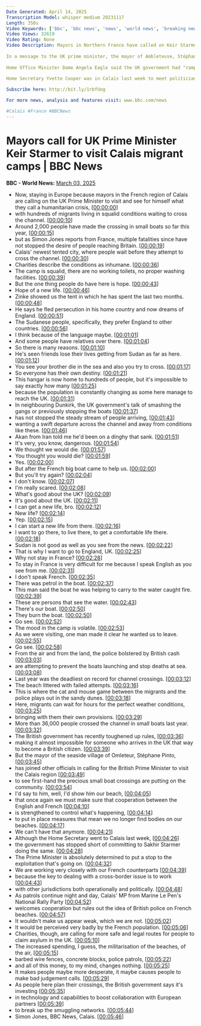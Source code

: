```yaml
---
Date Generated: April 14, 2025
Transcription Model: whisper medium 20231117
Length: 350s
Video Keywords: ['bbc', 'bbc news', 'news', 'world news', 'breaking news', 'us news', 'world', 'america', 'usa', 'usa news', 'india news']
Video Views: 32619
Video Rating: None
Video Description: Mayors in Northern France have called on Keir Starmer to visit to better understand the impact of small boat crossings in the region.
 
In a message to the UK prime minister, the mayor of Ambleteuse, Stéphane Pinto, said co-operation between the two countries was "a must".
 
Home Office Minister Dame Angela Eagle said the UK government had "ramped up" its work with French authorities, revealing French police had stopped 28,000 small boat crossings last year.
 
Home Secretary Yvette Cooper was in Calais last week to meet politicians and officials, but Dame Angela declined to comment on whether the prime minister planned to accept the invitation.

Subscribe here: http://bit.ly/1rbfUog

For more news, analysis and features visit: www.bbc.com/news 

#Calais #France #BBCNews
---
```


# Mayors call for UK Prime Minister Keir Starmer to visit Calais migrant camps | BBC News
**BBC - World News:** [March 03, 2025](https://www.youtube.com/watch?v=hk_4NJtoFVg)
*  Now, staying in Europe because mayors in the French region of Calais are calling on the UK Prime Minister to visit and see for himself what they call a humanitarian crisis, [[00:00:00](https://www.youtube.com/watch?v=hk_4NJtoFVg&t=0.0s)]
*  with hundreds of migrants living in squalid conditions waiting to cross the channel. [[00:00:10](https://www.youtube.com/watch?v=hk_4NJtoFVg&t=10.64s)]
*  Around 2,000 people have made the crossing in small boats so far this year, [[00:00:15](https://www.youtube.com/watch?v=hk_4NJtoFVg&t=15.44s)]
*  but as Simon Jones reports from France, multiple fatalities since have not stopped the desire of people reaching Britain. [[00:00:19](https://www.youtube.com/watch?v=hk_4NJtoFVg&t=19.68s)]
*  Calais' newest tented city, where people wait before they attempt to cross the channel. [[00:00:30](https://www.youtube.com/watch?v=hk_4NJtoFVg&t=30.96s)]
*  Charities describe the conditions as inhumane. [[00:00:36](https://www.youtube.com/watch?v=hk_4NJtoFVg&t=36.64s)]
*  The camp is squalid, there are no working toilets, no proper washing facilities. [[00:00:39](https://www.youtube.com/watch?v=hk_4NJtoFVg&t=39.519999999999996s)]
*  But the one thing people do have here is hope. [[00:00:43](https://www.youtube.com/watch?v=hk_4NJtoFVg&t=43.92s)]
*  Hope of a new life. [[00:00:46](https://www.youtube.com/watch?v=hk_4NJtoFVg&t=46.879999999999995s)]
*  Zinke showed us the tent in which he has spent the last two months. [[00:00:48](https://www.youtube.com/watch?v=hk_4NJtoFVg&t=48.56s)]
*  He says he fled persecution in his home country and now dreams of England. [[00:00:51](https://www.youtube.com/watch?v=hk_4NJtoFVg&t=51.84s)]
*  The Sudanese people, specifically, they prefer England to other countries. [[00:00:56](https://www.youtube.com/watch?v=hk_4NJtoFVg&t=56.16s)]
*  I think because of the language maybe. [[00:01:01](https://www.youtube.com/watch?v=hk_4NJtoFVg&t=61.519999999999996s)]
*  And some people have relatives over there. [[00:01:04](https://www.youtube.com/watch?v=hk_4NJtoFVg&t=64.16s)]
*  So there is many reasons. [[00:01:10](https://www.youtube.com/watch?v=hk_4NJtoFVg&t=70.16s)]
*  He's seen friends lose their lives getting from Sudan as far as here. [[00:01:12](https://www.youtube.com/watch?v=hk_4NJtoFVg&t=72.64s)]
*  You see your brother die in the sea and also you try to cross. [[00:01:17](https://www.youtube.com/watch?v=hk_4NJtoFVg&t=77.12s)]
*  So everyone has their own destiny. [[00:01:21](https://www.youtube.com/watch?v=hk_4NJtoFVg&t=81.75999999999999s)]
*  This hangar is now home to hundreds of people, but it's impossible to say exactly how many [[00:01:25](https://www.youtube.com/watch?v=hk_4NJtoFVg&t=85.6s)]
*  because the population is constantly changing as some here manage to reach the UK. [[00:01:31](https://www.youtube.com/watch?v=hk_4NJtoFVg&t=91.11999999999999s)]
*  In neighbouring Dunkirk, the UK government's talk of smashing the gangs or previously stopping the boats [[00:01:37](https://www.youtube.com/watch?v=hk_4NJtoFVg&t=97.67999999999999s)]
*  has not stopped the steady stream of people arriving, [[00:01:43](https://www.youtube.com/watch?v=hk_4NJtoFVg&t=103.6s)]
*  wanting a swift departure across the channel and away from conditions like these. [[00:01:46](https://www.youtube.com/watch?v=hk_4NJtoFVg&t=106.39999999999999s)]
*  Akan from Iran told me he'd been on a dinghy that sank. [[00:01:51](https://www.youtube.com/watch?v=hk_4NJtoFVg&t=111.36s)]
*  It's very, you know, dangerous. [[00:01:54](https://www.youtube.com/watch?v=hk_4NJtoFVg&t=114.96s)]
*  We thought we would die. [[00:01:57](https://www.youtube.com/watch?v=hk_4NJtoFVg&t=117.67999999999999s)]
*  You thought you would die? [[00:01:59](https://www.youtube.com/watch?v=hk_4NJtoFVg&t=119.36s)]
*  Yes. [[00:02:00](https://www.youtube.com/watch?v=hk_4NJtoFVg&t=120.16s)]
*  But after the French big boat came to help us. [[00:02:00](https://www.youtube.com/watch?v=hk_4NJtoFVg&t=120.88s)]
*  But you'll try again? [[00:02:04](https://www.youtube.com/watch?v=hk_4NJtoFVg&t=124.8s)]
*  I don't know. [[00:02:07](https://www.youtube.com/watch?v=hk_4NJtoFVg&t=127.19999999999999s)]
*  I'm really scared. [[00:02:08](https://www.youtube.com/watch?v=hk_4NJtoFVg&t=128.0s)]
*  What's good about the UK? [[00:02:09](https://www.youtube.com/watch?v=hk_4NJtoFVg&t=129.28s)]
*  It's good about the UK. [[00:02:11](https://www.youtube.com/watch?v=hk_4NJtoFVg&t=131.68s)]
*  I can get a new life, bro. [[00:02:12](https://www.youtube.com/watch?v=hk_4NJtoFVg&t=132.8s)]
*  New life? [[00:02:14](https://www.youtube.com/watch?v=hk_4NJtoFVg&t=134.72s)]
*  Yep. [[00:02:15](https://www.youtube.com/watch?v=hk_4NJtoFVg&t=135.68s)]
*  I can start a new life from there. [[00:02:16](https://www.youtube.com/watch?v=hk_4NJtoFVg&t=136.8s)]
*  I want to go there, to live there, to get a comfortable life there. [[00:02:18](https://www.youtube.com/watch?v=hk_4NJtoFVg&t=138.8s)]
*  Sudan is not good as well as you see from the news. [[00:02:22](https://www.youtube.com/watch?v=hk_4NJtoFVg&t=142.32s)]
*  That is why I want to go to England, UK. [[00:02:25](https://www.youtube.com/watch?v=hk_4NJtoFVg&t=145.52s)]
*  Why not stay in France? [[00:02:28](https://www.youtube.com/watch?v=hk_4NJtoFVg&t=148.96s)]
*  To stay in France is very difficult for me because I speak English as you see from me. [[00:02:31](https://www.youtube.com/watch?v=hk_4NJtoFVg&t=151.35999999999999s)]
*  I don't speak French. [[00:02:35](https://www.youtube.com/watch?v=hk_4NJtoFVg&t=155.92s)]
*  There was petrol in the boat. [[00:02:37](https://www.youtube.com/watch?v=hk_4NJtoFVg&t=157.12s)]
*  This man said the boat he was helping to carry to the water caught fire. [[00:02:39](https://www.youtube.com/watch?v=hk_4NJtoFVg&t=159.12s)]
*  These are persons that see the water. [[00:02:43](https://www.youtube.com/watch?v=hk_4NJtoFVg&t=163.44s)]
*  There's our boat. [[00:02:50](https://www.youtube.com/watch?v=hk_4NJtoFVg&t=170.0s)]
*  They burn the boat. [[00:02:50](https://www.youtube.com/watch?v=hk_4NJtoFVg&t=170.64s)]
*  Go see. [[00:02:52](https://www.youtube.com/watch?v=hk_4NJtoFVg&t=172.16s)]
*  The mood in the camp is volatile. [[00:02:53](https://www.youtube.com/watch?v=hk_4NJtoFVg&t=173.35999999999999s)]
*  As we were visiting, one man made it clear he wanted us to leave. [[00:02:55](https://www.youtube.com/watch?v=hk_4NJtoFVg&t=175.44s)]
*  Go see. [[00:02:58](https://www.youtube.com/watch?v=hk_4NJtoFVg&t=178.72s)]
*  From the air and from the land, the police bolstered by British cash [[00:03:03](https://www.youtube.com/watch?v=hk_4NJtoFVg&t=183.92s)]
*  are attempting to prevent the boats launching and stop deaths at sea. [[00:03:08](https://www.youtube.com/watch?v=hk_4NJtoFVg&t=188.72s)]
*  Last year was the deadliest on record for channel crossings. [[00:03:12](https://www.youtube.com/watch?v=hk_4NJtoFVg&t=192.88s)]
*  The beach littered with failed attempts. [[00:03:16](https://www.youtube.com/watch?v=hk_4NJtoFVg&t=196.16s)]
*  This is where the cat and mouse game between the migrants and the police plays out in the sandy dunes. [[00:03:18](https://www.youtube.com/watch?v=hk_4NJtoFVg&t=198.64s)]
*  Here, migrants can wait for hours for the perfect weather conditions, [[00:03:25](https://www.youtube.com/watch?v=hk_4NJtoFVg&t=205.11999999999998s)]
*  bringing with them their own provisions. [[00:03:29](https://www.youtube.com/watch?v=hk_4NJtoFVg&t=209.67999999999998s)]
*  More than 36,000 people crossed the channel in small boats last year. [[00:03:32](https://www.youtube.com/watch?v=hk_4NJtoFVg&t=212.72s)]
*  The British government has recently toughened up rules, [[00:03:36](https://www.youtube.com/watch?v=hk_4NJtoFVg&t=216.88s)]
*  making it almost impossible for someone who arrives in the UK that way to become a British citizen. [[00:03:39](https://www.youtube.com/watch?v=hk_4NJtoFVg&t=219.76s)]
*  But the mayor of the seaside village of Omleteur, Stéphane Pinto, [[00:03:45](https://www.youtube.com/watch?v=hk_4NJtoFVg&t=225.76s)]
*  has joined other officials in calling for the British Prime Minister to visit the Calais region [[00:03:49](https://www.youtube.com/watch?v=hk_4NJtoFVg&t=229.28s)]
*  to see first-hand the precious small boat crossings are putting on the community. [[00:03:54](https://www.youtube.com/watch?v=hk_4NJtoFVg&t=234.07999999999998s)]
*  I'd say to him, well, I'd show him our beach, [[00:04:05](https://www.youtube.com/watch?v=hk_4NJtoFVg&t=245.04s)]
*  that once again we must make sure that cooperation between the English and French [[00:04:10](https://www.youtube.com/watch?v=hk_4NJtoFVg&t=250.39999999999998s)]
*  is strengthened to control what's happening, [[00:04:14](https://www.youtube.com/watch?v=hk_4NJtoFVg&t=254.56s)]
*  to put in place measures that mean we no longer find bodies on our beaches. [[00:04:17](https://www.youtube.com/watch?v=hk_4NJtoFVg&t=257.12s)]
*  We can't have that anymore. [[00:04:21](https://www.youtube.com/watch?v=hk_4NJtoFVg&t=261.28000000000003s)]
*  Although the Home Secretary went to Calais last week, [[00:04:26](https://www.youtube.com/watch?v=hk_4NJtoFVg&t=266.0s)]
*  the government has stopped short of committing to Sakhir Starmer doing the same. [[00:04:28](https://www.youtube.com/watch?v=hk_4NJtoFVg&t=268.64s)]
*  The Prime Minister is absolutely determined to put a stop to the exploitation that's going on. [[00:04:32](https://www.youtube.com/watch?v=hk_4NJtoFVg&t=272.8s)]
*  We are working very closely with our French counterparts [[00:04:39](https://www.youtube.com/watch?v=hk_4NJtoFVg&t=279.12s)]
*  because the key to dealing with a cross-border issue is to work [[00:04:43](https://www.youtube.com/watch?v=hk_4NJtoFVg&t=283.36s)]
*  with other jurisdictions both operationally and politically. [[00:04:48](https://www.youtube.com/watch?v=hk_4NJtoFVg&t=288.08000000000004s)]
*  As patrols continue night and day, Calais' MP from Marine Le Pen's National Rally Party [[00:04:52](https://www.youtube.com/watch?v=hk_4NJtoFVg&t=292.0s)]
*  welcomes cooperation but rules out the idea of British police on French beaches. [[00:04:57](https://www.youtube.com/watch?v=hk_4NJtoFVg&t=297.6s)]
*  It wouldn't make us appear weak, which we are not. [[00:05:02](https://www.youtube.com/watch?v=hk_4NJtoFVg&t=302.56s)]
*  It would be perceived very badly by the French population. [[00:05:06](https://www.youtube.com/watch?v=hk_4NJtoFVg&t=306.32s)]
*  Charities, though, are calling for more safe and legal routes for people to claim asylum in the UK. [[00:05:10](https://www.youtube.com/watch?v=hk_4NJtoFVg&t=310.56s)]
*  The increased spending, I guess, the militarisation of the beaches, of the air, [[00:05:15](https://www.youtube.com/watch?v=hk_4NJtoFVg&t=315.52s)]
*  barbed wire fences, concrete blocks, police patrols, [[00:05:22](https://www.youtube.com/watch?v=hk_4NJtoFVg&t=322.56s)]
*  and all of this money, to my mind, changes nothing. [[00:05:25](https://www.youtube.com/watch?v=hk_4NJtoFVg&t=325.76s)]
*  It makes people maybe more desperate, it maybe causes people to make bad judgement calls. [[00:05:29](https://www.youtube.com/watch?v=hk_4NJtoFVg&t=329.36s)]
*  As people here plan their crossings, the British government says it's investing [[00:05:35](https://www.youtube.com/watch?v=hk_4NJtoFVg&t=335.92s)]
*  in technology and capabilities to boost collaboration with European partners [[00:05:39](https://www.youtube.com/watch?v=hk_4NJtoFVg&t=339.92s)]
*  to break up the smuggling networks. [[00:05:44](https://www.youtube.com/watch?v=hk_4NJtoFVg&t=344.56s)]
*  Simon Jones, BBC News, Calais. [[00:05:46](https://www.youtube.com/watch?v=hk_4NJtoFVg&t=346.88s)]

